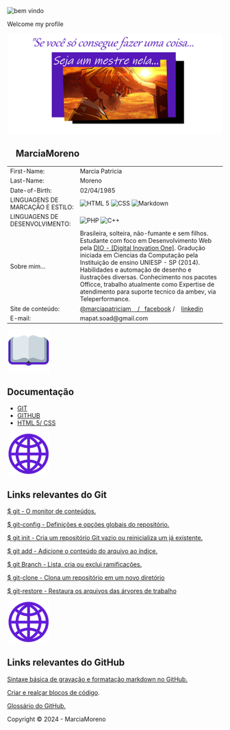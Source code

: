 <meta NAME="viewport" content="width=device-width, initial-scale=1.0" />
<link REL="stylesheet" TYPE="text/css" HREF="css/divgrid.css" />
<link REL="stylesheet" TYPE="text/css" HREF="css/estilo-profile.css" />
<link REL="Stylesheet" HREF="/estilo-profile.css" />
<link REL="Stylesheet" HREF="/divgrid.css" />
<div class="linha">
    <div class=" ">
      <img class="emoji" src="Imagens/emoji-mãos-dadas.png" alt="bem vindo" /> <p>Welcome my profile</p>
    </div>
</div>
<div class="frase">
   <img src="Imagens/frase-efeito.png" alt="Minha frase de força bruta" />
</div>
<div class="linha">
    <div class="coluna col7" style="overflow-x:auto;">
        <table>
            <thead>
                <h2 class="ibm-plex-mono-regular name">&nbsp &nbsp MarciaMoreno &nbsp &nbsp</h2>
            </thead>
            <tr>
            <td class="question oswald">First-Name: </td>
            <td class="answer comfortaa">Marcia Patricia</td>
            </tr>
            <tr>
            <td class="question oswald">Last-Name:</td>
            <td class="answer comfortaa">Moreno</td>
            </tr>
            <tr>
            <td class="question oswald">Date-of-Birth:</td>
            <td class="answer comfortaa">02/04/1985</td>
            </tr>
            <tr>
            <td class="question oswald">LINGUAGENS DE MARCAÇÃO E ESTILO:</td>
            <td class="answer">
                <img src="https://img.shields.io/badge/HTML5-E34F26?style=for-the-badge&logo=html5&logoColor=white" alt="HTML 5" />
                <img src="https://img.shields.io/badge/CSS3-1572B6?style=for-the-badge&logo=css3&logoColor=white" alt="CSS" />
                <img src="https://img.shields.io/badge/Markdown-000?style=for-the-badge&logo=markdown" alt="Markdown" />						
            </td>
            </tr>
            <tr>
            <td class="question oswald">LINGUAGENS DE DESENVOLVIMENTO:</td>
            <td class="answer">
                <img src="https://img.shields.io/badge/PHP-777BB4?style=for-the-badge&logo=php&logoColor=white" alt="PHP" />
                <img src="https://img.shields.io/badge/C%2B%2B-00599C?style=for-the-badge&logo=c%2B%2B&logoColor=white" alt="C++" />
            </td>
            </tr>						
            <tr>
            <td class="question">Sobre mim...</td>
            <td class="answer comfortaa">Brasileira, solteira, não-fumante e sem filhos. Estudante com foco em Desenvolvimento Web pela 
            <a href="https://web.dio.me/track/santander-2024-backend-com-java">DIO - [Digital Inovation One]</a>. 
            Gradução iniciada em Ciencias da Computação pela Instituição de ensino UNIESP - SP (2014). Habilidades 
            e automação de desenho e ilustrações diversas. Conhecimento nos pacotes Officce, trabalho atualmente 
            como Expertise de atendimento para suporte tecnico da ambev, via Teleperformance.   </td>
            </tr>
            <tr>
            <td class="question oswald">Site de conteúdo: </td>
            <td class="answer comfortaa">
                <a href="https://www.youtube.com/channel/UCIl3wm3BjyE4AzxmL5hGm0Q">@marciapatriciam &nbsp&nbsp / &nbsp&nbsp</a><a href="https://www.facebook.com/profile.php?id=61559592734029">facebook</a> / &nbsp&nbsp <a href="linkedin.com/in/marcia-patricia-moreno-68b4b230a"> linkedin</a>
            </td>
            </tr>
            <tr>
            <td class="question oswald"> E-mail:</td>
            <td class="answer comfortaa"> mapat.soad@gmail.com
            </tr>
        </table>
    </div>
</div>  


<div class="linha">
        <div class="coluna col2">
            <img class="emoji" src="Imagens/emoji-livro-aberto.png" alt="Documentação" />
        </div>
        <div class="coluna col8">			
            <h2 class="pacifico-regular"> Documentação</h2>							
        </div>
</div><div class="coluna col12 nav-doc">
    <ul>
        <li><a href="https://git-scm.com/doc" class="docs"> GIT </a></li>
        <li><a href="https://docs.github.com/pt" class="docs"> GITHUB </a></li>
        <li><a href="https://www.w3schools.com/html/default.asp" class="docs"> HTML 5/ CSS </a></li>
    </ul>
</div>  


<div class="linha">
    <div class="coluna col2">
        <img class="emoji" src="Imagens/emoji-globo.png" alt="Documentação Git" />
    </div>
    <div class="coluna col8">			
        <h2 class="pacifico-regular"> Links relevantes do Git</h2>							
    </div>
</div>
<div class="coluna col12 comfortaa">
    <p><a href="https://git-scm.com/docs/git/pt_BR">$ git - O monitor de conteúdos.</a></p>
    <p><a href="https://git-scm.com/docs/git-config/pt_BR">$ git-config - Definições e opções globais do repositório.</a></p>
    <p><a href="https://git-scm.com/docs/git-init/pt_BR">$ git init - Cria um repositório Git vazio ou reinicializa um já existente.</a></p>
    <p><a href="https://git-scm.com/docs/git-add/pt_BR">$ git add - Adicione o conteúdo do arquivo ao índice.</a></p>
    <p><a href="https://git-scm.com/docs/git-branch/pt_BR">$ git Branch - Lista, cria ou exclui ramificações.</a></p>
    <p><a href="https://git-scm.com/docs/git-clone/pt_BR">$ git-clone - Clona um repositório em um novo diretório</a></p>
    <p><a href="https://git-scm.com/docs/git-restore/pt_BR">$ git-restore - Restaura os arquivos das árvores de trabalho</a></p>
</div>
<div class="linha">
    <div class="coluna col2">
        <img class="emoji" src="Imagens/emoji-globo.png" alt="Documentação GitHub" />
    </div>
    <div class="coluna col8">			
        <h2 class="pacifico-regular"> Links relevantes do GitHub</h2>							
    </div>
</div>
<div class="coluna col12 comfortaa">
    <p><a href="https://docs.github.com/pt/get-started/writing-on-github/getting-started-with-writing-and-formatting-on-github/basic-writing-and-formatting-syntax">Sintaxe básica de gravação e formatação markdown no GitHub.</a></p>
    <p><a href="https://docs.github.com/pt/get-started/writing-on-github/working-with-advanced-formatting/creating-and-highlighting-code-blocks">Criar e realçar blocos de código</a>.</p>
    <p><a href="https://docs.github.com/pt/get-started/learning-about-github/github-glossary">Glossário do GitHub.</a></p>
</div>
<div class="linha back">
    <p class="rodape"> Copyright © 2024 - MarciaMoreno </p>
</div>
